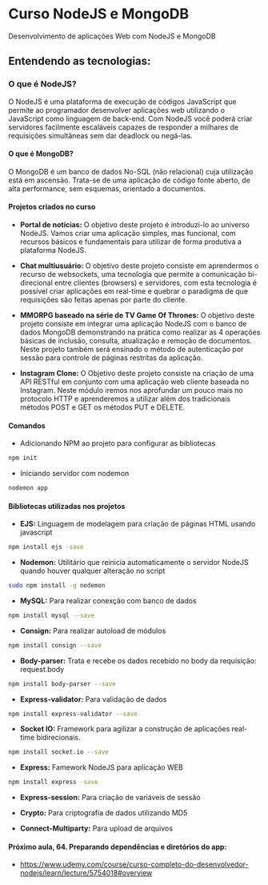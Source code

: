 # Curso NodeJS e MongoDB

Desenvolvimento de aplicações Web com NodeJS e MongoDB

## Entendendo as tecnologias:

### O que é NodeJS?

O NodeJS é uma plataforma de execução de códigos JavaScript que permite ao programador desenvolver aplicações web utilizando o JavaScript como linguagem de back-end. Com NodeJS você poderá criar servidores facilmente escaláveis capazes de responder a milhares de requisições simultâneas sem dar deadlock ou negá-las.

#### O que é MongoDB?

O MongoDB é um banco de dados No-SQL (não relacional) cuja utilização está em ascensão. Trata-se de uma aplicação de código fonte aberto, de alta performance, sem esquemas, orientado a documentos.

#### Projetos criados no curso

- **Portal de notícias:** O objetivo deste projeto é introduzi-lo ao universo NodeJS. Vamos criar uma aplicação simples, mas funcional, com recursos básicos e fundamentais para utilizar de forma produtiva a plataforma NodeJS.

- **Chat multiusuário:** O objetivo deste projeto consiste em aprendermos o recurso de websockets, uma tecnologia que permite a comunicação bi-direcional entre clientes (browsers) e servidores, com esta tecnologia é possível criar aplicações em real-time e quebrar o paradigma de que requisições são feitas apenas por parte do cliente.

- **MMORPG baseado na série de TV Game Of Thrones:** O objetivo deste projeto consiste em integrar uma aplicação NodeJS com o banco de dados MongoDB demonstrando na prática como realizar as 4 operações básicas de inclusão, consulta, atualização e remoção de documentos. Neste projeto também será ensinado o método de autenticação por sessão para controle de páginas restritas da aplicação.

- **Instagram Clone:** O Objetivo deste projeto consiste na criação de uma API RESTful em conjunto com uma aplicação web cliente baseada no Instagram. Neste módulo iremos nos aprofundar um pouco mais no protocolo HTTP e aprenderemos a utilizar além dos tradicionais métodos POST e GET os métodos PUT e DELETE.

#### Comandos
* Adicionando NPM ao projeto para configurar as bibliotecas
```sh
npm init
```
* Iniciando servidor com nodemon
```sh
nodemon app
```
#### Bibliotecas utilizadas nos projetos

* **EJS:** Linguagem de modelagem para criação de páginas HTML usando javascript
```sh
npm install ejs -save
```

* **Nodemon:** Utilitário que reinicia automaticamente o servidor NodeJS quando houver qualquer alteração no script
```sh
sudo npm install -g nodemon
```
* **MySQL:** Para realizar conexção com banco de dados
```sh
npm install mysql --save
```

* **Consign:** Para realizar autoload de módulos
```sh
npm install consign --save
```

* **Body-parser:** Trata e recebe os dados recebido no body da requisição: request.body
```sh
npm install body-parser --save
```

* **Express-validator:** Para validação de dados
```sh
npm install express-validator --save
```

* **Socket IO:** Framework para agilizar a construção de aplicações real-time bidirecionais.
```sh
npm install socket.io --save
```

* **Express:** Famework NodeJS para aplicação WEB
```sh
npm install express -save
```

* **Express-session:** Para criação de variáveis de sessão

* **Crypto:** Para criptografia de dados utilizando MD5

* **Connect-Multiparty:** Para upload de arquivos

#### Próximo aula, 64. Preparando dependências e diretórios do app: 
* https://www.udemy.com/course/curso-completo-do-desenvolvedor-nodejs/learn/lecture/5754018#overview
